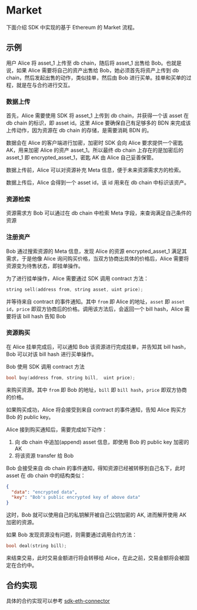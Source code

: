 # Market

下面介绍 SDK 中实现的基于 Ethereum 的 Market 流程。

## 示例

用户 Alice 将 asset_1 上传至 db chain，随后将 asset_1 出售给 Bob。也就是说，如果 Alice 需要将自己的资产出售给 Bob，她必须首先将资产上传到 db chain，然后发起出售的动作，类似挂单，然后由 Bob 进行买单。挂单和买单的过程，就是在与合约进行交互。

### 数据上传

首先，Alice 需要使用 SDK 将 asset_1 上传到 db chain，并获得一个该 asset 在 db chain 的标识，即 asset id。这里 Alice 要确保自己有足够多的 BDN 来完成该上传动作，因为资源在 db chain 的存储，是需要消耗 BDN 的。

数据会在 Alice 的客户端进行加密，加密时 SDK 会向 Alice 要求提供一个密匙 AK，用来加密 Alice 的资产 asset_1。所以最终 db chain 上存在的是加密后的 asset_1 即 encrypted_asset_1，密匙 AK 由 Alice 自己妥善保管。

数据上传前，Alice 可以对资源补充 Meta 信息，便于未来资源需求方的检索。

数据上传后，Alice 会得到一个 asset id，该 id 用来在 db chain 中标识该资产。

### 资源检索

资源需求方 Bob 可以通过在 db chain 中检索 Meta 字段，来查询满足自己条件的资源

### 注册资产

Bob 通过搜索资源的 Meta 信息，发现 Alice 的资源 encrypted_asset_1 满足其需求，于是他像 Alice 询问购买价格，当双方协商出具体的价格后，Alice 需要将资源变为待售状态，即挂单操作。

为了进行挂单操作，Alice 需要通过 SDK 调用 contract 方法：

```c
string sell(address from, string asset, uint price);
```

并等待来自 contract 的事件通知。其中 `from` 即 Alice 的地址，`asset` 即 `asset id`，`price` 即双方协商后的价格。调用该方法后，会返回一个 bill hash，Alice 需要将该 bill hash 告知 Bob

### 资源购买

在 Alice 挂单完成后，可以通知 Bob 该资源进行完成挂单，并告知其 bill hash，Bob 可以对该 bill hash 进行买单操作。

Bob 使用 SDK 调用 contract 方法

```c
bool buy(address from, string bill,  uint price);
```

来购买资源。其中 `from` 即 Bob 的地址，`bill` 即 `bill hash`，`price` 即双方协商的价格。

如果购买成功，Alice 将会接受到来自 contract 的事件通知，告知 Alice 购买方 Bob 的 public key。

Alice 接到购买通知后，需要完成如下动作：

1. 向 db chain 中追加(append) asset 信息，即使用 Bob 的 public key 加密的 AK
2. 将该资源 transfer 给 Bob

Bob 会接受来自 db chain 的事件通知，得知资源已经被转移到自己名下，此时 asset 在 db chain 中的结构类似：

```json
{
  "data": "encrypted data",
  "key": "Bob's public encrypted key of above data"
}
```

这时，Bob 就可以使用自己的私钥解开被自己公钥加密的 AK, 进而解开使用 AK 加密的资源。

如果 Bob 发现资源没有问题，则需要通过调用合约方法：

```c
bool deal(string bill);
```

来结束交易，此时交易金额进行将会转移给 Alice，在此之前，交易金额将会被固定在合约中。

## 合约实现

具体的合约实现可以参考 [sdk-eth-connector](https://github.com/BDNTeam/sdk-eth-connector)
